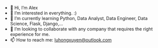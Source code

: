 - 👋 Hi, I’m Alex
- 👀 I’m interested in everything. :) 
- 🌱 I’m currently learning Python, Data Analyst, Data Engineer, Data Science, Flask, Django,...
- 💞️ I’m looking to collaborate with any company that requires the right experience for me.
- 📫 How to reach me: luhongxuyen@outlook.com

<!---
luhongxuyen/luhongxuyen is a ✨ special ✨ repository because its `README.md` (this file) appears on your GitHub profile.
You can click the Preview link to take a look at your changes.
--->
